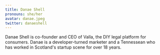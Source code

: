 ```yaml
---
title: Danae Shell
pronouns: she/her
avatar: danae.jpeg
twitter: danaeshell
---
```


Danae Shell is co-founder and CEO of Valla, the DIY legal platform for consumers. Danae is a developer-turned marketer and a Tennessean who has worked in Scotland's startup scene for over 18 years. 